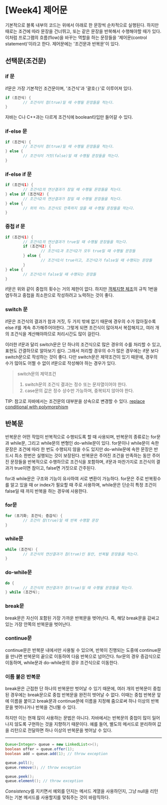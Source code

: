 # [Week4] 제어문

기본적으로 블록 내부의 코드는 위에서 아래로 한 문장씩 순차적으로 실행된다. 하지만 때로는 조건에 따라 문장을 건너뛰고, 또는 같은 문장을 반복해서 수행해야할 때가 있다. 이처럼 프로그램의 흐름(flow)을 바꾸는 역할을 하는 문장들을 '제어문(control statement)'이라고 한다. 제어문에는 '조건문과 반복문'이 있다.

## 선택문(조건문)

### if 문

if문은 가장 기본적인 조건문이며, '조건식'과 '괄호`{}`'로 이루어져 있다.

```java
if (조건식) {
		// 조건식이 참(true)일 때 수행될 문장들을 적는다.
}
```

자바는 C나 C++과는 다르게 조건식에 boolean타입만 들어갈 수 있다.

### if-else 문

```java
if (조건식) {
		// 조건식이 참(true)일 때 수행될 문장들을 적는다.
} else {
		// 조건식이 거짓(false)일 때 수행될 문장들을 적는다.
}
```

### if-else if 문

```java
if (조건식1) {
		// 조건식1의 연산결과가 참일 때 수행될 문장들을 적는다.
} else if (조건식2) {
		// 조건식2의 연산결과가 참일 때 수행될 문장들을 적는다.
} else {
		// 위의 어느 조건식도 만족하지 않을 때 수행될 문장들을 적는다.
}
```

### 중첩 if 문

```java
if (조건식1) {
		// 조건식1의 연산결과가 true일 때 수행될 문장들을 적는다.
		if (조건식2) {
				// 조건식1과 조건식2가 모두 true일 때 수행될 문장들
		} else {
				// 조건식1이 true이고, 조건식2가 false일 때 수행되는 문장들
		}
} else {
		// 조건식1이 false일 때 수행되는 문장들
}
```

if문은 위와 같이 중첩의 횟수는 거의 제한이 없다. 하지만 [객체지향 체조](https://developerfarm.wordpress.com/2012/02/03/object_calisthenics_summary/)의 규칙 1번을 염두하고 중첩을 최소한으로 작성하려고 노력하는 것이 좋다.

### switch 문

if문은 조건식의 결과가 참과 거짓, 두 가지 밖에 없기 때문에 경우의 수가 많아질수록 else if를 계속 추가해주어야한다. 그렇게 되면 조건식이 많아져서 복잡해지고, 여러 개의 조건식을 계산해야하므로 처리시간도 많이 걸린다.

이러한 if문과 달리 switch문은 단 하나의 조건식으로 많은 경우의 수를 처리할 수 있고, 표현도 간결하므로 알아보기 쉽다. 그래서 처리할 경우의 수가 많은 경우에는 if문 보다 switch문으로 작성하는 것이 좋다. 다만 switch문은 제약조건이 있기 때문에, 경우의 수가 많아도 어쩔 수 없이 if문으로 작성해야 하는 경우가 있다.

> switch문의 제약조건
>
> 1. switch문의 조건식 결과는 정수 또는 문자열이어야 한다.
> 2. case문의 값은 정수 상수만 가능하며, 중복되지 않아야 한다.

TIP: 참고로 자바에서는 조건문의 대부분을 상속으로 변경할 수 있다. [replace conditional with polymorphism](https://refactoring.guru/replace-conditional-with-polymorphism)

## 반복문

반복문은 어떤 작업이 반복적으로 수행되도록 할 때 사용되며, 반복문의 종류로는 for문과 while문, 그리고 while문의 변형인 do-while문이 있다. for문이나 while문이 속한 문장은 조건에 따라 한 번도 수행되지 않을 수도 있지만 do-while문에 속한 문장은 반드시 최소 한번은 실행되는 것이 보장된다. 반복문은 주어진 조건을 만족하는 동안 주어진 문장들을 반복적으로 수행하므로 조건식을 포함하며, if문과 마찬가지로 조건식의 결과가 true이면 참이고, false면 거짓으로 간주된다.

for과 while문은 구조와 기능이 유사하여 서로 변환이 가능하다. for문은 주로 반복횟수를 알고 있을 때 or index가 필요할 때 주로 사용하며, while문은 단순히 특정 조건이 false일 때 까지 반복을 하는 경우에 사용한다.

### for문

```java
for (초기화; 조건식; 증감식) {
		// 조건이 참(true)일 때 반복 수행할 문장
}
```

### while문

```java
while (조건식) {
		// 조건식의 연산결과가 참(true)인 동안, 반복될 문장들을 적는다.
}
```

### do-while문

```java
do {
		// 조건식의 연산결과가 참(true)일 때 수행될 문장들을 적는다.
} while (조건식);
```

### break문

break문은 자신이 포함된 가장 가까운 반복문을 벗어난다. 즉, 해당 break문을 감싸고 있는 가장 안쪽의 반복문을 벗어난다.

### continue문

continue문은 반복문 내에서만 사용될 수 있으며, 반복이 진행되는 도중에 continue문을 만나면 반복문의 끝으로 이동하여 다음 반복으로 넘어간다. for문의 경우 증감식으로 이동하며, while문과 do-while문의 경우 조건식으로 이동한다.

### 이름 붙은 반복문

break문은 근접한 단 하나의 반복문만 벗어날 수 있기 때문에, 여러 개의 반복문이 중첩된 경우에는 break문으로 중첩 반복문을 완전히 벗어날 수 없다. 이때는 중첩 반복문 앞에 이름을 붙이고 break문과 continue문에 이름을 지정해 줌으로써 하나 이상의 반복문을 벗어나거나 반복을 건너뛸 수 있다.

하지만 이는 현재 많이 사용하는 문법은 아니다. 자바에서는 반복문의 중첩이 많이 일어나지 않도록 구현하는 것을 지향하기 때문이다. 예를 들어, 별도의 메서드로 분리하여 값을 리턴으로 전달하면 하나 이상의 반복문을 벗어날 수 있다.

---

```java
Queue<Integer> queue = new LinkedList<>();
boolean offer = queue.offer(1);
boolean add = queue.add(1); // throw exception

queue.poll();
queue.remove(); // throw exception

queue.peek();
queue.element(); // throw exception
```

*Consistency*를 지키면서 예외를 던지는 메서드 계열을 사용하던지, 그냥 null을 리턴하는 기본 메서드를 사용할지를 맞춰주는 것이 바람직하다.

